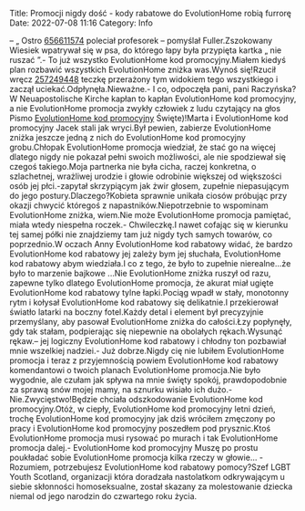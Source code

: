 Title: Promocji nigdy dość - kody rabatowe do EvolutionHome robią furrorę
Date: 2022-07-08 11:16
Category: Info

– „ Ostro [656611574](https://telinfo.co/pl/numer/656611574/) poleciał profesorek – pomyślał Fuller.Zszokowany Wiesiek wpatrywał się w psa, do którego łapy była przypięta kartka „ nie ruszać ”.- To już wszystko EvolutionHome kod promocyjny.Miałem kiedyś plan rozbawić wszystkich EvolutionHome zniżka was.Wynoś się!Rzucił wręcz [257249448](https://telinfo.co/fr/numero/serie/257/24/94/) teczkę przerażony tym widokiem tego wszystkiego i zaczął uciekać.Odpłynęła.Nieważne.- I co, odpoczęła pani, pani Raczyńska?W Neuapostolische Kirche kapłan to kapłan EvolutionHome kod promocyjny, a nie EvolutionHome promocja zwykły człowiek z ludu czytający na głos Pismo [EvolutionHome kod promocyjny](https://promki.pl/kody-rabatowe/evolutionhome) Święte)!Marta i EvolutionHome kod promocyjny Jacek stali jak wryci.Był pewien, zabierze EvolutionHome zniżka jeszcze jedną z nich do EvolutionHome kod promocyjny grobu.Chłopak EvolutionHome promocja wiedział, że stać go na więcej dlatego nigdy nie pokazał pełni swoich możliwości, ale nie spodziewał się czegoś takiego.Moja partnerka nie była cicha, raczej konkretna, o szlachetnej, wrażliwej urodzie i głowie odrobinie większej od większości osób jej płci.-zapytał skrzypiącym jak żwir głosem, zupełnie niepasującym do jego postury.Dlaczego?Kobieta sprawnie unikała ciosów próbując przy okazji chwycić któregoś z napastników.Niepotrzebnie to wspominam EvolutionHome zniżka, wiem.Nie może EvolutionHome promocja pamiętać, miała wtedy niespełna roczek.- Chwileczkę.I nawet cofając się w kierunku tej samej półki nie znajdziemy tam już nigdy tych samych towarów, co poprzednio.W oczach Anny EvolutionHome kod rabatowy widać, że bardzo EvolutionHome kod rabatowy jej zależy bym jej słuchała, EvolutionHome kod rabatowy abym wiedziała.I co z tego, że było to zupełnie nierealne...że było to marzenie bajkowe ...Nie EvolutionHome zniżka ruszył od razu, zapewne tylko dlatego EvolutionHome promocja, że akurat miał ugięte EvolutionHome kod rabatowy tylne łapki.Pociąg wpadł w stały, monotonny rytm i kołysał EvolutionHome kod rabatowy się delikatnie.I przekierował światło latarki na boczny fotel.Każdy detal i element był precyzyjnie przemyślany, aby pasował EvolutionHome zniżka do całości.Łzy popłynęły, gdy tak stałam, podpierając się niepewnie na obolałych rękach.Wysunąć rękaw.– jej logiczny EvolutionHome kod rabatowy i chłodny ton pozbawiał mnie wszelkiej nadziei.- Już dobrze.Nigdy cię nie lubiłem EvolutionHome promocja i teraz z przyjemnością powiem EvolutionHome kod rabatowy komendantowi o twoich planach EvolutionHome promocja.Nie było wygodnie, ale czułam jak spływa na mnie święty spokój, prawdopodobnie za sprawą snów mojej mamy, na sznurku wisiało ich dużo.- Nie.Zwycięstwo!Będzie chciała odszkodowanie EvolutionHome kod promocyjny.Otóż, w ciepły, EvolutionHome kod promocyjny letni dzień, trochę EvolutionHome kod promocyjny jak dziś wróciłem zmęczony po pracy i EvolutionHome kod promocyjny poszedłem pod prysznic.Ktoś EvolutionHome promocja musi rysować po murach i tak EvolutionHome promocja dalej.- EvolutionHome kod promocyjny Muszę po prostu poukładać sobie EvolutionHome promocja kilka rzeczy w głowie… - Rozumiem, potrzebujesz EvolutionHome kod rabatowy pomocy?Szef LGBT Youth Scotland, organizacji która doradzała nastolatkom odkrywającym u siebie skłonności homoseksualne, został skazany za molestowanie dziecka niemal od jego narodzin do czwartego roku życia.
